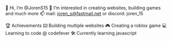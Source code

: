 👋 Hi, I’m @JorenS15
👀 I’m interested in creating websites, building games and much more
📫 mail: joren_s@fastmail.net   or   discord: joren_15

🏆 Achievements
⌨️ Building multiple websites 
🎮 Creating a roblox game
💻 Learning to code @ codefever
🛠️ Currently learning javascript
